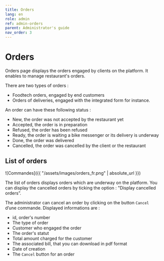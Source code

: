 ```yaml
---
title: Orders
lang: en
role: admin
ref: admin-orders
parent: Administrator's guide
nav_order: 3
---
```


# Orders

Orders page displays the orders engaged by clients on the platform. It enables to manage restaurant's orders.

There are two types of orders :

* Foodtech orders, engaged by end customers
* Orders of deliveries, engaged with the integrated form for instance.

An order can have these following status :

* New, the order was not accepted by the restaurant yet
* Accepted, the order is in preparation
* Refused, the order has been refused
* Ready, the order is waiting a bike messenger or its delivery is underway
* Done, the order was delivered
* Cancelled, the order was cancelled by the client or the restaurant

## List of orders

![Commandes]({{ "/assets/images/orders_fr.png" | absolute_url }})

The list of orders displays orders which are underway on the platform. You can display the cancelled orders by ticking the option : "Display cancelled orders”.

The administrator can cancel an order by clicking on the button `Cancel` d’une commande. Displayed informations are :

* id, order's number
* The type of order
* Customer who engaged the order
* The order's statut
* Total amount charged for the customer
* The associated bill, that you can download in pdf format
* Date of creation
* The `Cancel` button for an order
